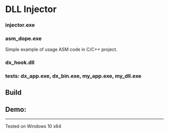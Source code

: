 # DLL Injector

### injector.exe

### asm_dope.exe

Simple example of usage ASM code in C/C++ project.

### dx_hook.dll

### tests: dx_app.exe, dx_bin.exe, my_app.exe, my_dll.exe

## Build

## Demo:

---------------------------------------
Tested on Windows 10 x64